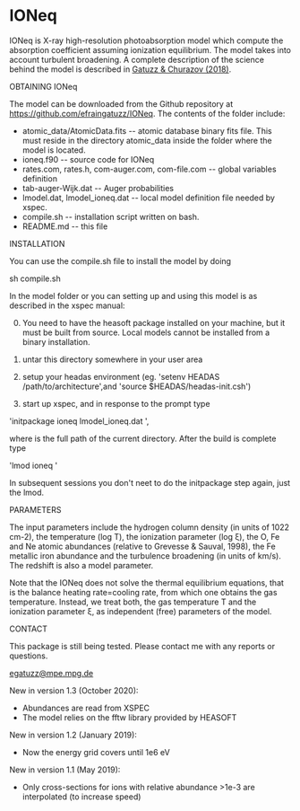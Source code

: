 # IONeq

IONeq is X-ray high-resolution photoabsorption model which compute the absorption coefficient assuming ionization equilibrium. The model takes into account turbulent broadening.  A complete description of the science behind the model is described in [Gatuzz & Churazov (2018)](https://ui.adsabs.harvard.edu/abs/2018MNRAS.474..696G/abstract).

OBTAINING IONeq

The model can be downloaded from the Github repository at https://github.com/efraingatuzz/IONeq. The contents of the folder include:

- atomic_data/AtomicData.fits -- atomic database binary fits file. This must reside in the directory atomic_data inside the folder where the model is located.
- ioneq.f90 -- source code for IONeq
- rates.com, rates.h, com-auger.com, com-file.com -- global variables definition
- tab-auger-Wijk.dat -- Auger probabilities
- lmodel.dat, lmodel_ioneq.dat -- local model definition file needed by xspec.
- compile.sh -- installation script written on bash.
- README.md -- this file

INSTALLATION

You can use the compile.sh file to install the model by doing

sh compile.sh

In the  model folder or you can setting up and using this model is as described in the xspec manual:

0) You need to have the heasoft package installed on your machine, but it must be built from source. Local models cannot be installed from a binary installation.

1) untar this directory somewhere in your user area

2) setup your headas environment (eg. 'setenv HEADAS /path/to/architecture',and 'source \$HEADAS/headas-init.csh')

3) start up xspec, and in response to the prompt type 

'initpackage ioneq lmodel_ioneq.dat <path-to-current-directory>',

where <path-to-current-directory> is the full path of the current directory. After the build is complete type 

'lmod ioneq <path-to-current-directory>'

In subsequent  sessions you don't neet to do the initpackage step again, just the lmod.
  
PARAMETERS

The input parameters include the hydrogen column density (in units of 1022 cm-2), the temperature (log T), the ionization parameter (log ξ), the O, Fe and Ne atomic abundances (relative to Grevesse & Sauval, 1998), the Fe metallic iron abundance and the turbulence broadening (in units of km/s). The redshift is also a model parameter.

Note that the IONeq does not solve the thermal equilibrium equations, that is the balance heating rate=cooling rate, from which one obtains the gas temperature. Instead, we treat both, the gas temperature T and the ionization parameter ξ, as independent (free) parameters of the model.


CONTACT

This package is still being tested. Please contact me with any reports or questions.

egatuzz@mpe.mpg.de
    
New in version 1.3 (October 2020):
- Abundances are read from XSPEC 
- The model relies on the fftw library provided by HEASOFT

New in version 1.2 (January 2019): 
 - Now the energy grid covers until 1e6 eV
 
 New in version 1.1 (May 2019): 
- Only cross-sections for ions with relative abundance >1e-3 are interpolated (to increase speed)
